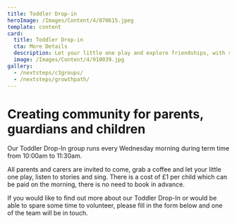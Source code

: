 ```yaml
---
title: Toddler Drop-in
heroImage: /Images/Content/4/870615.jpeg
template: content
card:
  title: Toddler Drop-in
  cta: More Details
  description: Let your little one play and explore friendships, with singalong, story corner, crafts, games and toastime! Every Wednesday during term time.
  image: /Images/Content/4/910039.jpg
gallery:
  - /nextsteps/c3groups/
  - /nextsteps/growthpath/
---
```


# Creating community for parents, guardians and children

Our Toddler Drop-In group runs every Wednesday morning during term time from 10:00am to 11:30am.

All parents and carers are invited to come, grab a coffee and let your little one play, listen to stories and sing. There is a cost of &pound;1 per child which can be paid on the morning, there is no need to book in advance.

If you would like to find out more about our Toddler Drop-In or would be able to spare some time to volunteer, please fill in the form below and one of the team will be in touch.<br />
